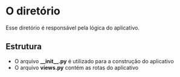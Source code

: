 # O diretório

Esse diretório é responsável pela lógica do aplicativo.

## Estrutura

- O arquivo **\_\_init\_\_.py** é utilizado para a construção do aplicativo
- O arquivo **views.py** contém as rotas do aplicativo
